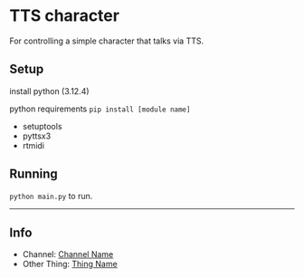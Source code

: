 # TTS character

For controlling a simple character that talks via TTS.

## Setup

install python (3.12.4)

python requirements `pip install [module name]`
- setuptools
- pyttsx3
- rtmidi

## Running

`python main.py` to run.

---

## Info
- Channel: [Channel Name](#)
- Other Thing: [Thing Name](#)